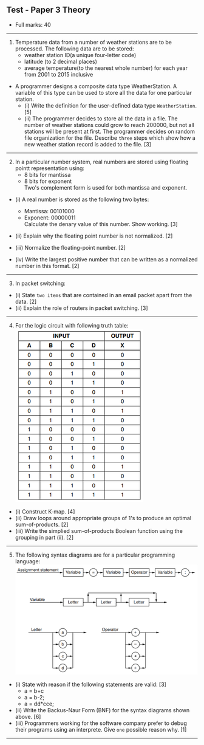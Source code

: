 ## Test - Paper 3 Theory

- Full marks: 40

<hr>

1) Temperature data from a number of weather stations are to be processed.
The following data are to be stored:
    - weather station ID(a unique four-letter code)
    - latitude (to 2 decimal places)
    - average temperature(to the nearest whole number) for each year from 2001 to 2015 inclusive

- A programmer designs a composite data type WeatherStation. A variable of this type can be used to store all the data for one particular station.
    - (i) Write the definition for the user-defined data type `WeatherStation`. [5]<br>
    - (ii) The programmer decides to store all the data in a file. The number of weather stations could grow to reach 200000, but not all stations will be present at first. The programmer decides on random file organization for the file. Describe `three` steps which show how a new weather station record is added to the file. [3]

<!-- - Declarattion:
```markdown
TYPE WeatherStation
    DECLARE StationID : STRING
    DECLARE Latitude : REAL
    DECLARE Temperature : ARRAY[1:15] OF INTEGER
ENDTYPE
```
- Steps:
    - Hash StationID to produce location
    - If free, insert
    - Else use overflow method -->

<hr>    

2) In a particular number system, real numbers are stored using floating pointt representation using:
    - 8 bits for mantissa <br>
    - 8 bits for exponent <br>
Two's complement form is used for both mantissa and exponent.

- (i) A real number is stored as the following two bytes:
    - Mantissa: 00101000 
    - Exponent: 00000011 <br>
Calculate the denary value of this number. Show working. [3]

- (ii) Explain why the floating point number is not normalized. [2]<br>
- (iii) Normalize the floating-point number. [2]<br>
- (iv) Write the largest positive number that can be written as a normalized number in this format. [2]<br>

<!-- - Answer:
    - 2.5
    - Positive number should start with 01...
    - 01010000 0000010
    - 01111111 0111111 -->

<hr>

3) In packet switching:

- (i) State `two items` that are contained in an email packet apart from the data. [2]
- (ii) Explain the role of routers in packet switching. [3]
<!-- 
- Answer:
    - Sender's IP, Receiver's IP, packet sequence number, checksum
    - data Split into packet, packet has IP, routers have routing table, routers use IP to route each packer, packets may not take same route -->

<hr>

4)  For the logic circuit with following truth table:
![truth_table_1](tt1.png)

- (i) Construct K-map. [4] <br>
- (ii) Draw loops around appropriate groups of 1's to produce an optimal sum-of-products. [2] <br>
- (iii) Write the simplied sum-of-products Boolean function using the grouping in part (ii). [2] <br>
<!-- 
- Answer:
    - BD'+ABC
     -->

<hr>

5) The following syntax diagrams are for a particular programming language:
![Syntax1](syntax1.png)

- (i) State with reason if the following statements are valid: [3]
    - a = b+c
    - a = b-2;
    - a = dd*cce;
- (ii) Write the Backus-Naur Form (BNF) for the syntax diagrams shown above. [6]
- (iii) Programmers working for the software company prefer to debug their programs using an interprete. Give `one` possible reason why. [1]

<!-- - Answer:
    - ';' missing
        - '2' is not a variable
        - 'e' is not a valid letter
    - `<assignment statement> ::= <variable> = <variable><operator><variable> ;`
        - `<variable> ::= <letter>|<letter><letter>|<letter><letter>`
        - `<letter> ::= a|b|c|d`
        - `<operator> ::= +|-|*|/|`
    - Can check line by line, dont need complete code. -->

<hr>